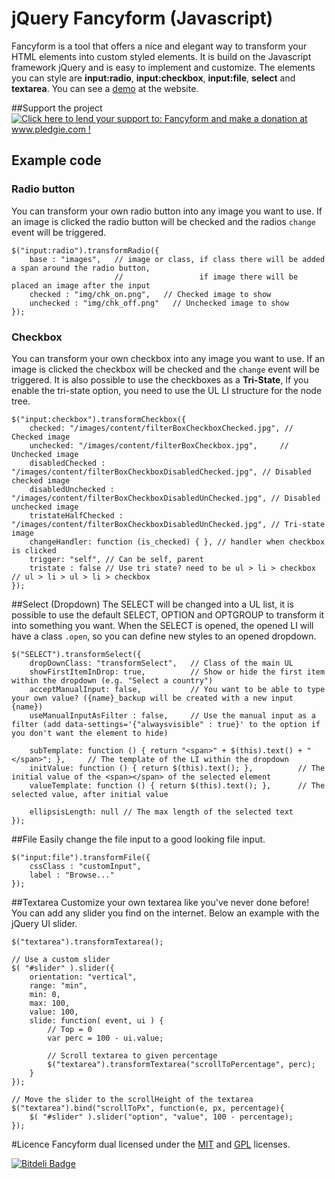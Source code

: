 # jQuery Fancyform (Javascript)

Fancyform is a tool that offers a nice and elegant way to transform your HTML elements into custom styled elements. It is build on the Javascript framework jQuery and is easy to implement and customize. The elements you can style are **input:radio**, **input:checkbox**, **input:file**, **select** and **textarea**. You can see a [demo](http://lutrasoft.nl/jQuery/fancyform/) at the website.

##Support the project
<a href='http://www.pledgie.com/campaigns/20044'><img alt='Click here to lend your support to: Fancyform and make a donation at www.pledgie.com !' src='http://www.pledgie.com/campaigns/20044.png?skin_name=chrome' border='0' /></a>

## Example code
### Radio button
You can transform your own radio button into any image you want to use. If an image is clicked the radio button will be checked and the radios `change` event will be triggered.

    $("input:radio").transformRadio({
		base : "images",   // image or class, if class there will be added a span around the radio button, 
						   //                 if image there will be placed an image after the input
        checked : "img/chk_on.png",   // Checked image to show
        unchecked : "img/chk_off.png"	// Unchecked image to show
    });

### Checkbox
You can transform your own checkbox into any image you want to use. If an image is clicked the checkbox will be checked and the `change` event will be triggered.
It is also possible to use the checkboxes as a **Tri-State**, If you enable the tri-state option, you need to use the UL LI structure for the node tree.

    $("input:checkbox").transformCheckbox({
        checked: "/images/content/filterBoxCheckboxChecked.jpg", // Checked image
        unchecked: "/images/content/filterBoxCheckbox.jpg",		// Unchecked image
        disabledChecked : "/images/content/filterBoxCheckboxDisabledChecked.jpg", // Disabled checked image
        disabledUnchecked : "/images/content/filterBoxCheckboxDisabledUnChecked.jpg", // Disabled unchecked image
        tristateHalfChecked : "/images/content/filterBoxCheckboxDisabledUnChecked.jpg", // Tri-state image
        changeHandler: function (is_checked) { }, // handler when checkbox is clicked
        trigger: "self", // Can be self, parent
        tristate : false // Use tri state? need to be ul > li > checkbox // ul > li > ul > li > checkbox
    });

##Select (Dropdown)
The SELECT will be changed into a UL list, it is possible to use the default SELECT, OPTION and OPTGROUP to transform it into something you want. When the SELECT is opened, the opened LI will have a class `.open`, so you can define new styles to an opened dropdown.

    $("SELECT").transformSelect({
        dropDownClass: "transformSelect", 	// Class of the main UL
        showFirstItemInDrop: true, 			// Show or hide the first item within the dropdown (e.g. "Select a country")
        acceptManualInput: false, 			// You want to be able to type your own value? ({name}_backup will be created with a new input {name})
        useManualInputAsFilter : false,		// Use the manual input as a filter (add data-settings='{"alwaysvisible" : true}' to the option if you don't want the element to hide)

        subTemplate: function () { return "<span>" + $(this).text() + "</span>"; }, 	// The template of the LI within the dropdown
        initValue: function () { return $(this).text(); },			// The initial value of the <span></span> of the selected element
        valueTemplate: function () { return $(this).text(); }, 		// The selected value, after initial value	

        ellipsisLength: null // The max length of the selected text
    });

##File
Easily change the file input to a good looking file input.

    $("input:file").transformFile({
        cssClass : "customInput",
        label : "Browse..."
    });

##Textarea
Customize your own textarea like you've never done before! You can add any slider you find on the internet. Below an example with the jQuery UI slider.

    $("textarea").transformTextarea();
	
    // Use a custom slider	
    $( "#slider" ).slider({
        orientation: "vertical",
        range: "min",
        min: 0,
        max: 100,
        value: 100,
        slide: function( event, ui ) {
            // Top = 0
            var perc = 100 - ui.value;
		
            // Scroll textarea to given percentage
            $("textarea").transformTextarea("scrollToPercentage", perc);
        }
    });

    // Move the slider to the scrollHeight of the textarea
    $("textarea").bind("scrollToPx", function(e, px, percentage){
        $( "#slider" ).slider("option", "value", 100 - percentage);	
    });

#Licence
Fancyform dual licensed under the [MIT](http://opensource.org/licenses/mit-license.php) and [GPL](http://www.gnu.org/licenses/gpl.html) licenses.

[![Bitdeli Badge](https://d2weczhvl823v0.cloudfront.net/Lutrasoft/Fancyform/trend.png)](https://bitdeli.com/free "Bitdeli Badge")


